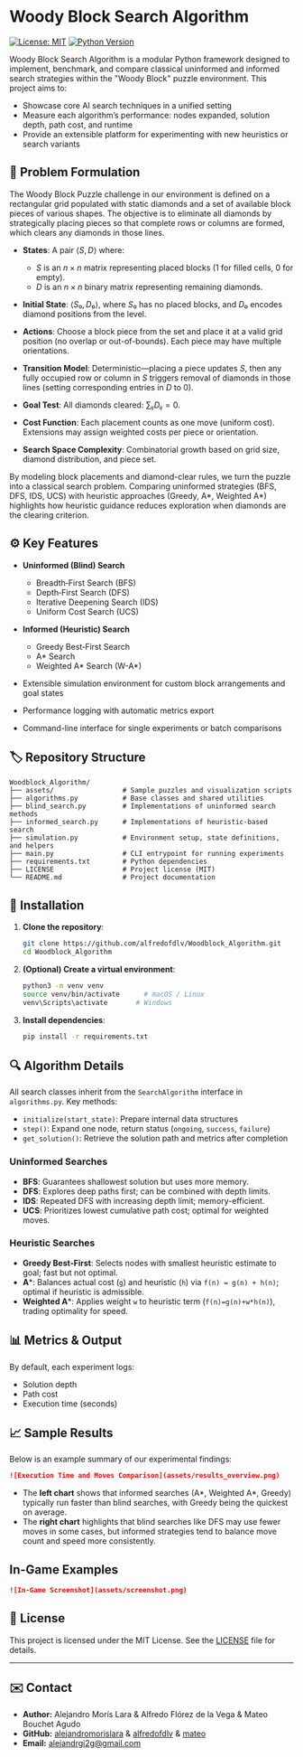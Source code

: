 # Woody Block Search Algorithm

[![License: MIT](https://img.shields.io/badge/License-MIT-blue.svg)](LICENSE)
[![Python Version](https://img.shields.io/badge/python-3.8%2B-green.svg)](#requirements)

Woody Block Search Algorithm is a modular Python framework designed to implement, benchmark, and compare classical uninformed and informed search strategies within the "Woody Block" puzzle environment. This project aims to:

* Showcase core AI search techniques in a unified setting
* Measure each algorithm’s performance: nodes expanded, solution depth, path cost, and runtime
* Provide an extensible platform for experimenting with new heuristics or search variants

## 🧩 Problem Formulation

The Woody Block Puzzle challenge in our environment is defined on a rectangular grid populated with static diamonds and a set of available block pieces of various shapes. The objective is to eliminate all diamonds by strategically placing pieces so that complete rows or columns are formed, which clears any diamonds in those lines.

* **States**: A pair $⟨S, D⟩$ where:

  * $S$ is an $n × n$ matrix representing placed blocks (1 for filled cells, 0 for empty).
  * $D$ is an $n × n$ binary matrix representing remaining diamonds.
* **Initial State**: $⟨S₀, D₀⟩$, where $S₀$ has no placed blocks, and $D₀$ encodes diamond positions from the level.
* **Actions**: Choose a block piece from the set and place it at a valid grid position (no overlap or out-of-bounds). Each piece may have multiple orientations.
* **Transition Model**: Deterministic—placing a piece updates $S$, then any fully occupied row or column in $S$ triggers removal of diamonds in those lines (setting corresponding entries in $D$ to 0).
* **Goal Test**: All diamonds cleared: $∑ᵢⱼ Dᵢⱼ = 0$.
* **Cost Function**: Each placement counts as one move (uniform cost). Extensions may assign weighted costs per piece or orientation.
* **Search Space Complexity**: Combinatorial growth based on grid size, diamond distribution, and piece set.

By modeling block placements and diamond-clear rules, we turn the puzzle into a classical search problem. Comparing uninformed strategies (BFS, DFS, IDS, UCS) with heuristic approaches (Greedy, A\*, Weighted A\*) highlights how heuristic guidance reduces exploration when diamonds are the clearing criterion.

## ⚙️ Key Features

* **Uninformed (Blind) Search**

  * Breadth‑First Search (BFS)
  * Depth‑First Search (DFS)
  * Iterative Deepening Search (IDS)
  * Uniform Cost Search (UCS)

* **Informed (Heuristic) Search**

  * Greedy Best‑First Search
  * A\* Search
  * Weighted A\* Search (W-A\*)

* Extensible simulation environment for custom block arrangements and goal states

* Performance logging with automatic metrics export

* Command-line interface for single experiments or batch comparisons

## 🏷️ Repository Structure

```
Woodblock_Algorithm/
├── assets/                 # Sample puzzles and visualization scripts
├── algorithms.py           # Base classes and shared utilities
├── blind_search.py         # Implementations of uninformed search methods
├── informed_search.py      # Implementations of heuristic-based search
├── simulation.py           # Environment setup, state definitions, and helpers
├── main.py                 # CLI entrypoint for running experiments
├── requirements.txt        # Python dependencies
├── LICENSE                 # Project license (MIT)
└── README.md               # Project documentation
```

## 🚀 Installation

1. **Clone the repository**:

   ```bash
   git clone https://github.com/alfredofdlv/Woodblock_Algorithm.git
   cd Woodblock_Algorithm
   ```
2. **(Optional) Create a virtual environment**:

   ```bash
   python3 -m venv venv
   source venv/bin/activate      # macOS / Linux
   venv\Scripts\activate       # Windows
   ```
3. **Install dependencies**:

   ```bash
   pip install -r requirements.txt
   ```

## 🔍 Algorithm Details

All search classes inherit from the `SearchAlgorithm` interface in `algorithms.py`. Key methods:

* `initialize(start_state)`: Prepare internal data structures
* `step()`: Expand one node, return status (`ongoing`, `success`, `failure`)
* `get_solution()`: Retrieve the solution path and metrics after completion

### Uninformed Searches

* **BFS**: Guarantees shallowest solution but uses more memory.
* **DFS**: Explores deep paths first; can be combined with depth limits.
* **IDS**: Repeated DFS with increasing depth limit; memory-efficient.
* **UCS**: Prioritizes lowest cumulative path cost; optimal for weighted moves.

### Heuristic Searches

* **Greedy Best‑First**: Selects nodes with smallest heuristic estimate to goal; fast but not optimal.
* **A**\*: Balances actual cost (`g`) and heuristic (`h`) via `f(n) = g(n) + h(n)`; optimal if heuristic is admissible.
* **Weighted A**\*: Applies weight `w` to heuristic term (`f(n)=g(n)+w*h(n)`), trading optimality for speed.

## 📊 Metrics & Output

By default, each experiment logs:

* Solution depth
* Path cost
* Execution time (seconds)

## 📈 Sample Results

Below is an example summary of our experimental findings:

```markdown
![Execution Time and Moves Comparison](assets/results_overview.png)
```

* The **left chart** shows that informed searches (A\*, Weighted A\*, Greedy) typically run faster than blind searches, with Greedy being the quickest on average.
* The **right chart** highlights that blind searches like DFS may use fewer moves in some cases, but informed strategies tend to balance move count and speed more consistently.

## In-Game Examples

```markdown
![In-Game Screenshot](assets/screenshot.png)
```

## 📄 License

This project is licensed under the MIT License. See the [LICENSE](LICENSE) file for details.

---
## ✉️ Contact

- **Author:** Alejandro Morís Lara & Alfredo Flórez de la Vega & Mateo Bouchet Agudo
- **GitHub:** [alejandromorislara](https://github.com/alejandromorislara) & [alfredofdlv](https://github.com/alfredofdlv) & [mateo](https://github.com/MateoBAS)
- **Email:** alejandrgi2g@gmail.com
